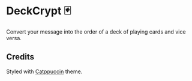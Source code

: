 # DeckCrypt 🃏

Convert your message into the order of a deck of playing cards and vice versa.

## Credits

Styled with [Catppuccin](https://catppuccin.com) theme. 